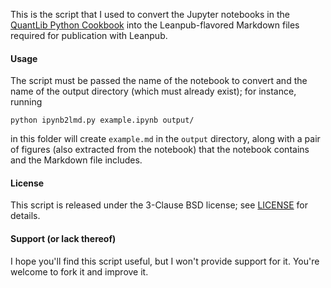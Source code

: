 
This is the script that I used to convert the Jupyter notebooks in the
[QuantLib Python Cookbook](https://leanpub.com/quantlibpythoncookbook)
into the Leanpub-flavored Markdown files required for publication with
Leanpub.

#### Usage

The script must be passed the name of the notebook to convert and the
name of the output directory (which must already exist); for instance,
running

    python ipynb2lmd.py example.ipynb output/

in this folder will create `example.md` in the `output` directory,
along with a pair of figures (also extracted from the notebook) that
the notebook contains and the Markdown file includes.

#### License

This script is released under the 3-Clause BSD license; see
[LICENSE](LICENSE) for details.

#### Support (or lack thereof)

I hope you'll find this script useful, but I won't provide support for
it.  You're welcome to fork it and improve it.

